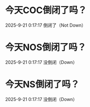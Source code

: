 # 今天COC倒闭了吗？

2025-9-21 0:17:17 倒闭了（Not Down）

# 今天NOS倒闭了吗？

2025-9-21 0:17:17 没倒闭（Down）

# 今天NS倒闭了吗？

2025-9-21 0:17:17 没倒闭（Down）

